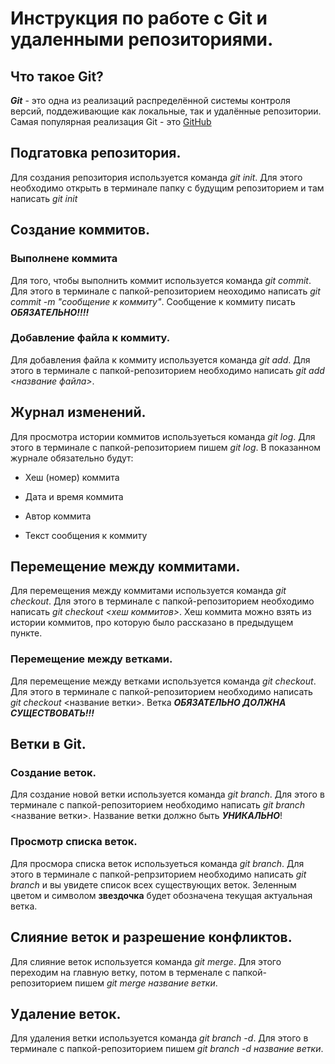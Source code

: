 
# Инструкция по работе с Git и удаленными репозиториями.


## Что такое Git?
***Git*** - это одна из реализаций распределённой системы контроля версий, поддеживающие как локальные, так и удалённые репозитории. Самая популярная реализация Git - это [GitHub](https://github.com)

## Подгатовка репозитория.
Для создания репозитория используется команда *git init*. Для этого необходимо открыть в терминале папку с будущим репозиторием и там написать  *git init*

## Создание коммитов.

### Выполнене коммита
Для того, чтобы выполнить коммит используется команда *git commit*. Для этого в терминале с папкой-репозиторием неоходимо написать *git commit -m "сообщение к коммиту"*. Сообщение к коммиту писать ***ОБЯЗАТЕЛЬНО!!!!***

### Добавление файла к коммиту.
Для добавления файла к коммиту используется команда *git add*. Для этого в терминале с папкой-репозиторием необходимо написать *git add <название файла>*.

## Журнал изменений. 
Для просмотра истории коммитов используеться команда *git log*. Для этого в терминале с папкой-репозиторием пишем *git log*. В показанном журнале обязательно будут:

* Хеш (номер) коммита

* Дата и время коммита

* Автор коммита

* Текст сообщения к коммиту

## Перемещение между коммитами.
Для перемещения между коммитами используется команда *git checkout*. Для этого в терминале с папкой-репозиторием необходимо написать *git checkout <хеш коммитов>*. Хеш коммита можно взять из истории коммитов, про которую было рассказано в предыдущем пункте.
 
### Перемещение между ветками.
Для перемещение между ветками используется команда *git checkout*. Для этого в терминале с папкой-репозиторием необходимо написать *git checkout* <название ветки>. Ветка ***ОБЯЗАТЕЛЬНО ДОЛЖНА СУЩЕСТВОВАТЬ!!!***

## Ветки в Git.

### Создание веток.
Для создание новой ветки используется команда *git branch*. Для этого в терминале с папкой-репозиторием необходимо написать *git branch* <название ветки>. Название ветки должно быть ***УНИКАЛЬНО***! 

### Просмотр списка веток.
Для просмора списка веток используеться команда *git branch*. Для этого в терминале с папкой-репрзиторием необходимо написать *git branch* и вы увидете список всех существующих веток. Зеленным цветом и символом **звездочка** будет обозначена текущая актуальная ветка. 

## Слияние веток и разрешение конфликтов.
Для слияние веток используется команда *git merge*. Для этого переходим на главную ветку, потом в терменале с папкой-репозиторием пишем *git merge название ветки*.
## Удаление веток.
Для удаления ветки используется команда *git branch -d*. Для этого в терминале с папкой-репозиторием пишем *git branch -d название ветки*.


